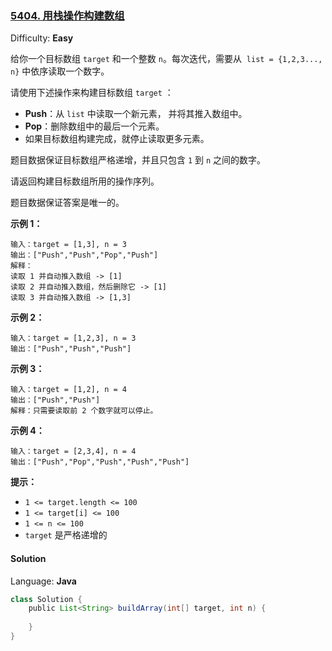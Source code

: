 ### [5404\. 用栈操作构建数组](https://leetcode-cn.com/contest/weekly-contest-188/problems/build-an-array-with-stack-operations/)

Difficulty: **Easy**

给你一个目标数组 `target` 和一个整数 `n`。每次迭代，需要从  `list = {1,2,3..., n}` 中依序读取一个数字。

请使用下述操作来构建目标数组 `target` ：

*   **Push**：从 `list` 中读取一个新元素， 并将其推入数组中。
*   **Pop**：删除数组中的最后一个元素。
*   如果目标数组构建完成，就停止读取更多元素。

题目数据保证目标数组严格递增，并且只包含 `1` 到 `n` 之间的数字。

请返回构建目标数组所用的操作序列。

题目数据保证答案是唯一的。

**示例 1：**

```
输入：target = [1,3], n = 3
输出：["Push","Push","Pop","Push"]
解释： 
读取 1 并自动推入数组 -> [1]
读取 2 并自动推入数组，然后删除它 -> [1]
读取 3 并自动推入数组 -> [1,3]
```

**示例 2：**

```
输入：target = [1,2,3], n = 3
输出：["Push","Push","Push"]
```

**示例 3：**

```
输入：target = [1,2], n = 4
输出：["Push","Push"]
解释：只需要读取前 2 个数字就可以停止。
```

**示例 4：**

```
输入：target = [2,3,4], n = 4
输出：["Push","Pop","Push","Push","Push"]
```

**提示：**

*   `1 <= target.length <= 100`
*   `1 <= target[i] <= 100`
*   `1 <= n <= 100`
*   `target` 是严格递增的

#### Solution

Language: **Java**

```java
class Solution {
    public List<String> buildArray(int[] target, int n) {
​
    }
}
```